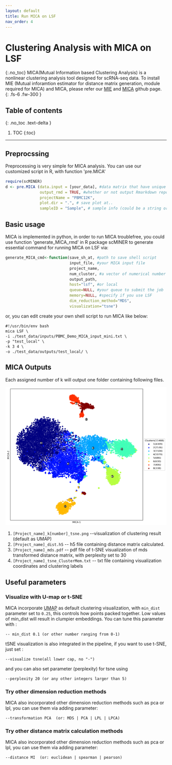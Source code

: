 ```yaml
---
layout: default
title: Run MICA on LSF
nav_order: 4
---
```


# Clustering Analysis with MICA on LSF
{:.no_toc}
MICA(Mutual Information based Clustering Analysis) is a nonlinear clustering analysis tool designed for scRNA-seq data. To install MIE (Mutual inforamtion estimator for distance matrix generation, module required for MICA) and MICA, please refer our [MIE](https://github.com/jyyulab/MIE) and [MICA](https://github.com/jyyulab/MICA) github page.  
{: .fs-6 .fw-300 }

## Table of contents
{: .no_toc .text-delta }

1. TOC
{:toc}

---
## Preprocssing
Preprocessing is very simple for MICA analysis. You can use our customized script in R, with function 'pre.MICA'

```R
require(scMINER)
d <- pre.MICA (data.input = [your_data], #data matrix that have unique colnames and geneSymbol as rownames
               output_rmd = TRUE, #whether or not output Rmarkdown report, default as TRUE
               projectName = "PBMC12K", 
               plot.dir = ".", # save plot at..
               sampleID = "Sample", # sample info (could be a string or a vector of original group info))

```
## Basic usage
MICA is implemented in python, in order to run MICA troublefree, you could use function 'generate_MICA_rmd' in R package scMINER to generate essential command for running MICA on LSF via:

```R
generate_MICA_cmd<-function(save_sh_at, #path to save shell script 
                            input_file, #your MICA input file
                            project_name, 
                            num_cluster, #a vector of numerical number
                            output_path, 
                            host="lsf", #or local
                            queue=NULL, #your queue to submit the job
                            memory=NULL, #specify if you use LSF
                            dim_reduction_method="MDS", 
                            visualization="tsne")
```

or, you can edit create your own shell script to run MICA like below: 

```SHELL
#!/usr/bin/env bash
mica LSF \
-i ./test_data/inputs/PBMC_Demo_MICA_input_mini.txt \
-p "test_local" \
-k 3 4 \
-o ./test_data/outputs/test_local/ \
```

## MICA Outputs

Each assigned number of k will output one folder containing following files.

   <img src="./plots/pbmc_12k_k8_tsne.png" width="600"/> 

1. `[Project_name]_k[number]_tsne.png`  --visualization of clustering result (default as UMAP)
2. `[Project_name]_dist.h5`  -- h5 file containing distance matrix calculated.
3. `[Project_name]_mds.pdf`  -- pdf file of t-SNE visualization of mds transformed distance matrix, with perplexity set to 30
4. `[Project_name]_tsne_ClusterMem.txt`  -- txt file containing visualization coordinates and clustering labels


## Useful parameters

### Visualize with U-map or t-SNE
MICA incorporate [UMAP](https://umap-learn.readthedocs.io/en/latest/parameters.html) as default clustering visualization, with `min_dist` parameter set to `0.25`, this controls how points packed together. Low values of min_dist will result in clumpier embeddings. You can tune this parameter with :

```SHELL
-- min_dist 0.1 (or other number ranging from 0-1) 
```

tSNE visualization is also integrated in the pipeline, if you want to use t-SNE, just set :

```SHELL
--visualize tsne(all lower cap, no "-")
```
and you can also set parameter (perplexity) for tsne using

```SHELL
--perplexity 20 (or any other integers larger than 5)
```


### Try other dimension reduction methods
MICA also incorporated other dimension reduction methods such as pca or lpl, 
you can use them via adding parameter:

```SHELL
--transformation PCA  (or: MDS | PCA | LPL | LPCA) 
```

### Try other distance matrix calculation methods
MICA also incorporated other dimension reduction methods such as pca or lpl, 
you can use them via adding parameter:

```SHELL
--distance MI  (or: euclidean | spearman | pearson)
```

